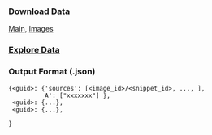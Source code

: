 ### Download Data
[Main](http://tiger.lti.cs.cmu.edu/yingshac/WebQA_data_first_release/WebQA_data_first_release.7z), [Images](http://tiger.lti.cs.cmu.edu/yingshac/WebQA_data_first_release/WebQA_imgs_base64.7z)

### [Explore Data](https://github.com/WebQnA/WebQA/blob/main/demo/Take_a_look_WebQA.ipynb)

### Output Format (.json)
```
{<guid>: {'sources': [<image_id>/<snippet_id>, ..., ],
          A': ["xxxxxxx"] },
 <guid>: {...},
 <guid>: {...},

}
```
